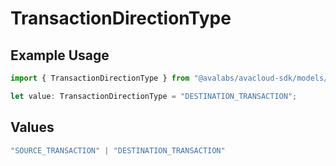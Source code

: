 # TransactionDirectionType

## Example Usage

```typescript
import { TransactionDirectionType } from "@avalabs/avacloud-sdk/models/components";

let value: TransactionDirectionType = "DESTINATION_TRANSACTION";
```

## Values

```typescript
"SOURCE_TRANSACTION" | "DESTINATION_TRANSACTION"
```